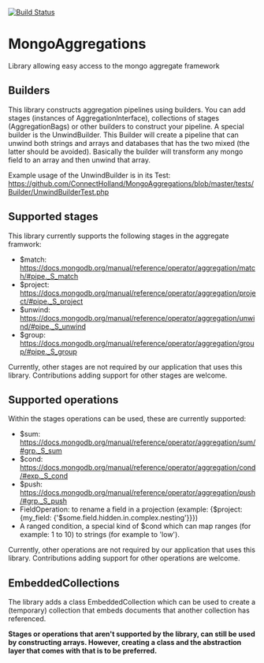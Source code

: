 [![Build Status](https://travis-ci.org/ConnectHolland/MongoAggregations.svg?branch=master)](https://travis-ci.org/ConnectHolland/MongoAggregations)

# MongoAggregations
Library allowing easy access to the mongo aggregate framework

## Builders
This library constructs aggregation pipelines using builders. You can add stages (instances of AggregationInterface), collections of stages (AggregationBags) or other builders to construct your pipeline. A special builder is the UnwindBuilder. This Builder will create a pipeline that can unwind both strings and arrays and databases that has the two mixed (the latter should be avoided). Basically the builder will transform any mongo field to an array and then unwind that array.

Example usage of the UnwindBuilder is in its Test: https://github.com/ConnectHolland/MongoAggregations/blob/master/tests/Builder/UnwindBuilderTest.php

## Supported stages
This library currently supports the following stages in the aggregate framwork:

* $match: https://docs.mongodb.org/manual/reference/operator/aggregation/match/#pipe._S_match
* $project: https://docs.mongodb.org/manual/reference/operator/aggregation/project/#pipe._S_project
* $unwind: https://docs.mongodb.org/manual/reference/operator/aggregation/unwind/#pipe._S_unwind
* $group: https://docs.mongodb.org/manual/reference/operator/aggregation/group/#pipe._S_group

Currently, other stages are not required by our application that uses this library. Contributions adding support for other stages are welcome.

## Supported operations
Within the stages operations can be used, these are currently supported:

* $sum: https://docs.mongodb.org/manual/reference/operator/aggregation/sum/#grp._S_sum
* $cond: https://docs.mongodb.org/manual/reference/operator/aggregation/cond/#exp._S_cond
* $push: https://docs.mongodb.org/manual/reference/operator/aggregation/push/#grp._S_push
* FieldOperation: to rename a field in a projection (example: {$project: {my_field: {'$some.field.hidden.in.complex.nesting'}}})
* A ranged condition, a special kind of $cond which can map ranges (for example: 1 to 10) to strings (for example to 'low'). 

Currently, other operations are not required by our application that uses this library. Contributions adding support for other operations are welcome.

## EmbeddedCollections
The library adds a class EmbeddedCollection which can be used to create a (temporary) collection that embeds documents that another collection has referenced. 

**Stages or operations that aren't supported by the library, can still be used by constructing arrays. However, creating a class and the abstraction layer that comes with that is to be preferred.**
